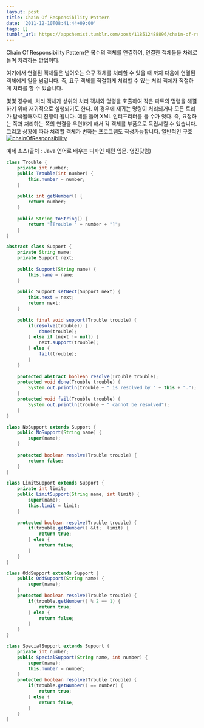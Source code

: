 ```yaml
---
layout: post
title: Chain Of Responsibility Pattern
date: '2011-12-10T08:41:44+09:00'
tags: []
tumblr_url: https://appchemist.tumblr.com/post/118512488896/chain-of-responsibility-pattern
---
```

Chain Of Responsibility Pattern은 복수의 객체를 연결하여, 연결한 객체들을 차례로 돌며 처리하는 방법이다.

여기에서 연결된 객체들은 넘어오는 요구 객체를 처리할 수 있을 때 까지 다음에 연결된 객체에게 일을 넘깁니다.  즉, 요구 객체를 적절하게 처리할 수 있는 처리 객체가 적절하게 처리를 할 수 있습니다.

몇몇 경우에, 처리 객체가 상위의 처리 객체와 명령을 호출하여 작은 파트의 명령을 해결하기 위해 재귀적으로 실행되기도 한다. 이 경우에 재귀는 명령이 처리되거나 모든 트리가 탐색될때까지 진행이 됩니다. 예를 들어 XML 인터프리터를 들 수가 잇다.
즉, 요청하는 쪽과 처리하는 쪽의 연결을 우연하게 해서 각 객체를 부품으로 독립시킬 수 있습니다. 그리고 상황에 따라 처리할 객체가 변하는 프로그램도 작성가능합니다.
일반적인 구조
<a href="http://i1.wp.com/appchemist.net/wp-content/uploads/2011/12/chainOfResponsibility.png"><img src="http://i1.wp.com/appchemist.net/wp-content/uploads/2011/12/chainOfResponsibility.png?resize=458%2C273" alt="chainOfResponsibility" class="aligncenter size-full wp-image-645" data-recalc-dims="1"/></a>

예제 소스(출처 : Java 언어로 배우는 디자인 패턴 입문. 영진닷컴)


```java
class Trouble {
    private int number;
    public Trouble(int number) {
        this.number = number;
    }
   
    public int getNumber() {
        return number;
    }
   
    public String toString() {
        return "[Trouble " + number + "]";
    }
}

abstract class Support {
    private String name;
    private Support next;
   
    public Support(String name) {
        this.name = name;
    }
   
    public Support setNext(Support next) {
        this.next = next;
        return next;
    }
   
    public final void support(Trouble trouble) {
        if(resolve(trouble)) {
            done(trouble);
        } else if (next != null) {
            next.support(trouble);
        } else {
            fail(trouble);
        }
    }
   
    protected abstract boolean resolve(Trouble trouble);
    protected void done(Trouble trouble) {
        System.out.println(trouble + " is resolved by " + this + ".");
    }
    protected void fail(Trouble trouble) {
        System.out.println(trouble + " cannot be resolved");
    }
}

class NoSupport extends Support {
    public NoSupport(String name) {
        super(name);
    }
   
    protected boolean resolve(Trouble trouble) {
        return false;
    }
}

class LimitSupport extends Support {
    private int limit;
    public LimitSupport(String name, int limit) {
        super(name);
        this.limit = limit;
    }
   
    protected boolean resolve(Trouble trouble) {
        if(trouble.getNumber() &lt;  limit) {
            return true;
        } else {
            return false;
        }
    }
}

class OddSupport extends Support {
    public OddSupport(String name) {
        super(name);
    }
    protected boolean resolve(Trouble trouble) {
        if(trouble.getNumber() % 2 == 1) {
            return true;
        } else {
            return false;
        }
    }
}

class SpecialSupport extends Support {
    private int number;
    public SpecialSupport(String name, int number) {
        super(name);
        this.number = number;
    }
    protected boolean resolve(Trouble trouble) {
        if(trouble.getNumber() == number) {
            return true;
        } else {
            return false;
        }
    }
}
```
